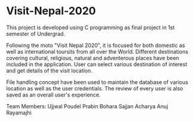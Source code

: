 # Visit-Nepal-2020
This project is developed using C programming as final project in 1st semester of Undergrad.

Following the moto "Visit Nepal 2020", it is focused for both domestic as well as international toursits from all over the World. 
Different destinations covering cultural, religious, natural and adventerous places have been included in the application. 
User can select various destination of interest and get details of the visit location.

File handling concept have been used to maintain the database of various location as well as the user credentials. The review of every user is also saved as an overall user's experience.

Team Members:
Ujjwal Poudel
Prabin Bohara
Sajjan Acharya
Anuj Rayamajhi
